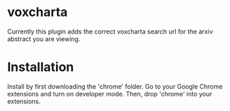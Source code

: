 # voxcharta
Currently this plugin adds the correct voxcharta search url for the arxiv abstract you are viewing. 

# Installation
Install by first downloading the 'chrome' folder.
Go to your Google Chrome extensions and turn on developer mode. 
Then, drop 'chrome' into your extensions.
